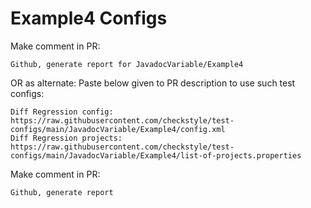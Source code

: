 # Example4 Configs
Make comment in PR:
```
Github, generate report for JavadocVariable/Example4
```
OR as alternate:
Paste below given to PR description to use such test configs:
```
Diff Regression config: https://raw.githubusercontent.com/checkstyle/test-configs/main/JavadocVariable/Example4/config.xml
Diff Regression projects: https://raw.githubusercontent.com/checkstyle/test-configs/main/JavadocVariable/Example4/list-of-projects.properties
```
Make comment in PR:
```
Github, generate report
```
